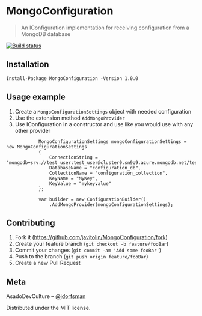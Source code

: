# MongoConfiguration
> An IConfiguration implementation for receiving configuration from a MongoDB database

[![Build status](https://dev.azure.com/asadodevculture/MongoConfiguration/_apis/build/status/MongoConfiguration-Build)](https://dev.azure.com/asadodevculture/MongoConfiguration/_build/latest?definitionId=1)

## Installation
```
Install-Package MongoConfiguration -Version 1.0.0
```

## Usage example
1. Create a `MongoConfigurationSettings` object with needed configuration
2. Use the extension method `AddMongoProvider`
3. Use IConfiguration in a constructor and use like you would use with any other provider

```
            MongoConfigurationSettings mongoConfigurationSettings = new MongoConfigurationSettings
            {
                ConnectionString = "mongodb+srv://test_user:test_user@cluster0.sn9q9.azure.mongodb.net/test",
                DatabaseName = "configuration_db",
                CollectionName = "configuration_collection",
                KeyName = "MyKey",
                KeyValue = "mykeyvalue"
            };

            var builder = new ConfigurationBuilder()
                .AddMongoProvider(mongoConfigurationSettings);
```

## Contributing
1. Fork it (<https://github.com/javitolin/MongoConfiguration/fork>)
2. Create your feature branch (`git checkout -b feature/fooBar`)
3. Commit your changes (`git commit -am 'Add some fooBar'`)
4. Push to the branch (`git push origin feature/fooBar`)
5. Create a new Pull Request

## Meta

AsadoDevCulture – [@jdorfsman](https://twitter.com/jdorfsman)

Distributed under the MIT license.
